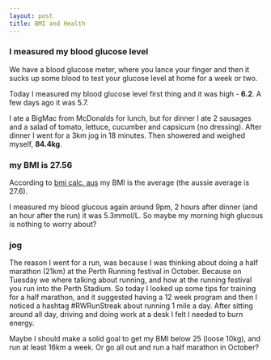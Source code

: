 ```yaml
---
layout: post
title: BMI and Health
---
```


### I measured my blood glucose level
We have a blood glucose meter, where you lance your finger and then it sucks up some blood to test your glucose level at home for a week or two.

Today I measured my blood glucose level first thing and it was high - **6.2**. A few days ago it was 5.7.

I ate a BigMac from McDonalds for lunch, but for dinner I ate 2 sausages and a salad of tomato, lettuce, cucumber and capsicum (no dressing). After dinner I went for a 3km jog in 18 minutes. Then showered and weighed myself, **84.4kg**.

### my BMI is **27.56**

According to [bmi calc. aus](https://bmicalculatoraustralia.com) my BMI is the average (the aussie average is 27.6).

I measured my blood glucous again around 9pm, 2 hours after dinner (and an hour after the run) it was 5.3mmol/L. So maybe my morning high glucous is nothing to worry about?

### jog

The reason I went for a run,  was because I was thinking about doing a half marathon (21km) at the Perth Running festival in October. Because on Tuesday we where talking about running, and how at the running festival you run into the Perth Stadium. 
So today I looked up some tips for training for a half marathon, and it suggested having a 12 week program and then I noticed a hashtag #RWRunStreak about running 1 mile a day. After sitting around all day, driving and doing work at a desk I felt I needed to burn energy.

Maybe I should make a solid goal to get my BMI below 25 (loose 10kg), and run at least 16km a week. Or go all out and run a half marathon in October?
